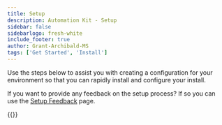 ```yaml
---
title: Setup
description: Automation Kit - Setup
sidebar: false
sidebarlogo: fresh-white
include_footer: true
author: Grant-Archibald-MS
tags: ['Get Started', 'Install']
---
```


Use the steps below to assist you with creating a configuration for your environment so that you can rapidly install and configure your install.

If you want to provide any feedback on the setup process? If so you can use the [Setup Feedback](/get-started/setup-feedback) page.

{{<questions name="/content/en-us/get-started/setup.json" completed="Thank you for completing setup steps" showNavigationButtons=true >}}